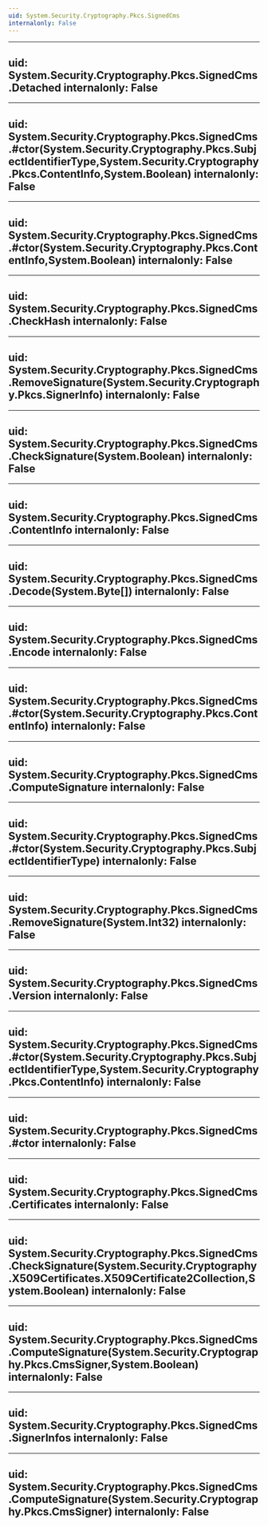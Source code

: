 ```yaml
---
uid: System.Security.Cryptography.Pkcs.SignedCms
internalonly: False
---
```


---
uid: System.Security.Cryptography.Pkcs.SignedCms.Detached
internalonly: False
---

---
uid: System.Security.Cryptography.Pkcs.SignedCms.#ctor(System.Security.Cryptography.Pkcs.SubjectIdentifierType,System.Security.Cryptography.Pkcs.ContentInfo,System.Boolean)
internalonly: False
---

---
uid: System.Security.Cryptography.Pkcs.SignedCms.#ctor(System.Security.Cryptography.Pkcs.ContentInfo,System.Boolean)
internalonly: False
---

---
uid: System.Security.Cryptography.Pkcs.SignedCms.CheckHash
internalonly: False
---

---
uid: System.Security.Cryptography.Pkcs.SignedCms.RemoveSignature(System.Security.Cryptography.Pkcs.SignerInfo)
internalonly: False
---

---
uid: System.Security.Cryptography.Pkcs.SignedCms.CheckSignature(System.Boolean)
internalonly: False
---

---
uid: System.Security.Cryptography.Pkcs.SignedCms.ContentInfo
internalonly: False
---

---
uid: System.Security.Cryptography.Pkcs.SignedCms.Decode(System.Byte[])
internalonly: False
---

---
uid: System.Security.Cryptography.Pkcs.SignedCms.Encode
internalonly: False
---

---
uid: System.Security.Cryptography.Pkcs.SignedCms.#ctor(System.Security.Cryptography.Pkcs.ContentInfo)
internalonly: False
---

---
uid: System.Security.Cryptography.Pkcs.SignedCms.ComputeSignature
internalonly: False
---

---
uid: System.Security.Cryptography.Pkcs.SignedCms.#ctor(System.Security.Cryptography.Pkcs.SubjectIdentifierType)
internalonly: False
---

---
uid: System.Security.Cryptography.Pkcs.SignedCms.RemoveSignature(System.Int32)
internalonly: False
---

---
uid: System.Security.Cryptography.Pkcs.SignedCms.Version
internalonly: False
---

---
uid: System.Security.Cryptography.Pkcs.SignedCms.#ctor(System.Security.Cryptography.Pkcs.SubjectIdentifierType,System.Security.Cryptography.Pkcs.ContentInfo)
internalonly: False
---

---
uid: System.Security.Cryptography.Pkcs.SignedCms.#ctor
internalonly: False
---

---
uid: System.Security.Cryptography.Pkcs.SignedCms.Certificates
internalonly: False
---

---
uid: System.Security.Cryptography.Pkcs.SignedCms.CheckSignature(System.Security.Cryptography.X509Certificates.X509Certificate2Collection,System.Boolean)
internalonly: False
---

---
uid: System.Security.Cryptography.Pkcs.SignedCms.ComputeSignature(System.Security.Cryptography.Pkcs.CmsSigner,System.Boolean)
internalonly: False
---

---
uid: System.Security.Cryptography.Pkcs.SignedCms.SignerInfos
internalonly: False
---

---
uid: System.Security.Cryptography.Pkcs.SignedCms.ComputeSignature(System.Security.Cryptography.Pkcs.CmsSigner)
internalonly: False
---
